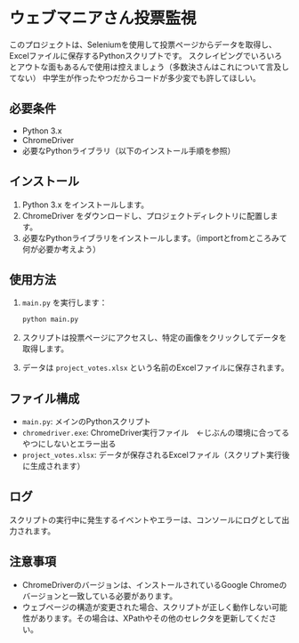 # ウェブマニアさん投票監視

このプロジェクトは、Seleniumを使用して投票ページからデータを取得し、Excelファイルに保存するPythonスクリプトです。
スクレイピングでいろいろとアウトな面もあるんで使用は控えましょう（多数決さんはこれについて言及してない）
中学生が作ったやつだからコードが多少変でも許してほしい。

## 必要条件

- Python 3.x
- ChromeDriver
- 必要なPythonライブラリ（以下のインストール手順を参照）

## インストール

1. Python 3.x をインストールします。
2. ChromeDriver をダウンロードし、プロジェクトディレクトリに配置します。
3. 必要なPythonライブラリをインストールします。（importとfromところみて何が必要か考えよう）

## 使用方法

1. `main.py` を実行します：

    ```sh
    python main.py
    ```

2. スクリプトは投票ページにアクセスし、特定の画像をクリックしてデータを取得します。
3. データは `project_votes.xlsx` という名前のExcelファイルに保存されます。

## ファイル構成

- `main.py`: メインのPythonスクリプト
- `chromedriver.exe`: ChromeDriver実行ファイル　←じぶんの環境に合ってるやつにしないとエラー出る
- `project_votes.xlsx`: データが保存されるExcelファイル（スクリプト実行後に生成されます）

## ログ

スクリプトの実行中に発生するイベントやエラーは、コンソールにログとして出力されます。

## 注意事項

- ChromeDriverのバージョンは、インストールされているGoogle Chromeのバージョンと一致している必要があります。
- ウェブページの構造が変更された場合、スクリプトが正しく動作しない可能性があります。その場合は、XPathやその他のセレクタを更新してください。
